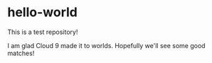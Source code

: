 # hello-world
This is a test repository!

I am glad Cloud 9 made it to worlds.
Hopefully we'll see some good matches!
